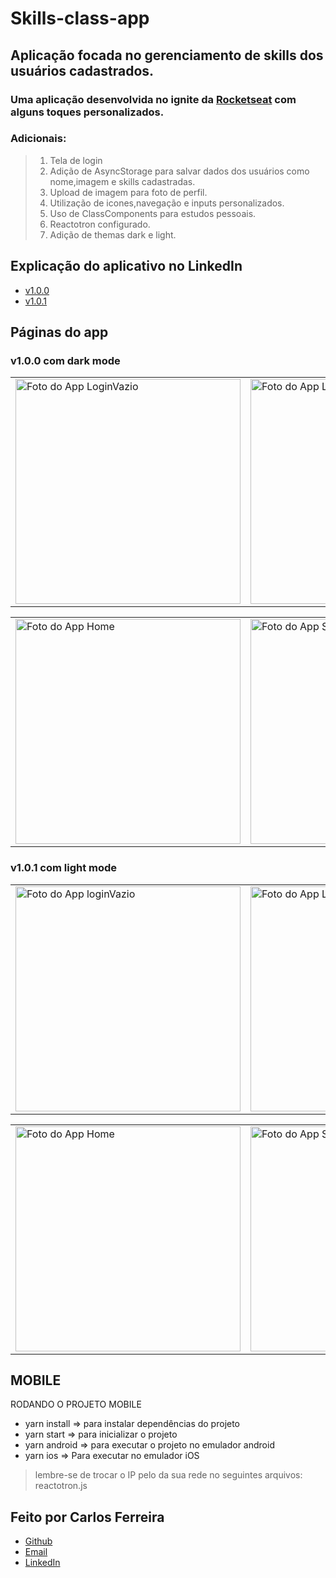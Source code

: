 # Skills-class-app 

## Aplicação focada no gerenciamento de skills dos usuários cadastrados.

### Uma aplicação desenvolvida no ignite da [Rocketseat](https://github.com/Rocketseat) com alguns toques personalizados.

### Adicionais: 
> 1. Tela de login 
> 2. Adição de AsyncStorage para salvar dados dos usuários como nome,imagem e skills cadastradas.
> 3. Upload de imagem para foto de perfil.
> 4. Utilização de icones,navegação e inputs personalizados.
> 5. Uso de ClassComponents para estudos pessoais.
> 6. Reactotron configurado.
> 7. Adição de themas dark e light.

## Explicação do aplicativo no LinkedIn
* [v1.0.0](https://www.linkedin.com/posts/carlos-ferreira-4b2ba219a_js-react-reactnative-activity-6880182944728784896-Im2j)
* [v1.0.1](https://www.linkedin.com/posts/carlos-ferreira-4b2ba219a_js-react-reactnative-activity-7127072462978113536-P5OR?utm_source=share&utm_medium=member_desktop)

## Páginas do app

### v1.0.0 com dark mode

<table>
  <tr>
<td><img src="https://firebasestorage.googleapis.com/v0/b/portfolio-web-7fbff.appspot.com/o/github_projects%2Fskills-class-app%2FloginVazio_dark.png?alt=media&token=df55d696-7b15-4d5d-ba2d-a1252720f2f6" alt="Foto do App LoginVazio" width="360" /></td>
<td><img src="https://firebasestorage.googleapis.com/v0/b/portfolio-web-7fbff.appspot.com/o/github_projects%2Fskills-class-app%2Flogin_dark.png?alt=media&token=4c310706-9ffe-47d4-9fa2-eec14b29c531" alt="Foto do App Login" width="360" /></td>
</tr>
</table>

<table>
  <tr>
<td><img src="https://firebasestorage.googleapis.com/v0/b/portfolio-web-7fbff.appspot.com/o/github_projects%2Fskills-class-app%2Fhome_dark.png?alt=media&token=2a188d16-d0e4-4655-8993-bafb57cf3476" alt="Foto do App Home" width="360" /></td>
<td><img src="https://firebasestorage.googleapis.com/v0/b/portfolio-web-7fbff.appspot.com/o/github_projects%2Fskills-class-app%2Fskills_dark.png?alt=media&token=56eee861-2ee7-4073-acea-859ff2961029" alt="Foto do App Skills" width="360" /></td>
</tr>
</table>

### v1.0.1 com light mode
<table>
  <tr>
<td><img src="https://firebasestorage.googleapis.com/v0/b/portfolio-web-7fbff.appspot.com/o/github_projects%2Fskills-class-app%2FloginVazio_light.png?alt=media&token=70e3feac-a0ac-4e44-aa88-28d68af25fb1" alt="Foto do App loginVazio" width="360" /></td>
<td><img src="https://firebasestorage.googleapis.com/v0/b/portfolio-web-7fbff.appspot.com/o/github_projects%2Fskills-class-app%2Flogin_light.png?alt=media&token=71615fa8-c3ac-40ea-9afd-d7f25537a815" alt="Foto do App Login" width="360" /></td>
</tr>
</table>
<table>
  <tr>
<td><img src="https://firebasestorage.googleapis.com/v0/b/portfolio-web-7fbff.appspot.com/o/github_projects%2Fskills-class-app%2Fhome_light.png?alt=media&token=05909e61-c663-4cf3-8207-643deadd9d4f" alt="Foto do App Home" width="360" /></td>
<td><img src="https://firebasestorage.googleapis.com/v0/b/portfolio-web-7fbff.appspot.com/o/github_projects%2Fskills-class-app%2Fskills_light.png?alt=media&token=382bce5f-6884-436b-b537-2fd1112a2d3f" alt="Foto do App Skills" width="360" /></td>
</tr>
</table>

## MOBILE
RODANDO O PROJETO MOBILE
* yarn install => para instalar dependências do projeto
* yarn start => para inicializar o projeto
* yarn android => para executar o projeto no emulador android
* yarn ios => Para executar no emulador iOS
> lembre-se de trocar o IP pelo da sua rede no seguintes arquivos: reactotron.js

## Feito por Carlos Ferreira
* [Github](https://www.github.com/CarlosSTS)
* [Email](mailto://carlossts826@gmail.com)
* [LinkedIn](https://www.linkedin.com/in/carlos-ferreira-4b2ba219a/)
